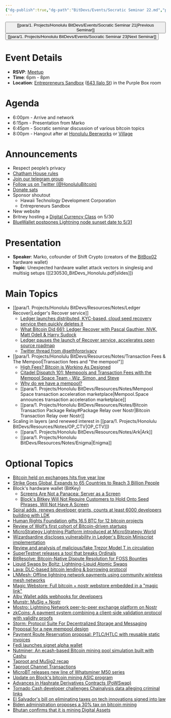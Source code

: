 ```yaml
---
{"dg-publish":true,"dg-path":"BitDevs/Events/Socratic Seminar 22.md","permalink":"/bit-devs/events/socratic-seminar-22/","title":"Socratic Seminar 22","tags":["bitdevs, socratic-22, bitcoin, resource"],"noteIcon":"3","created":"2023-05-12T19:02:17.526-10:00","updated":"2023-06-10T22:53:50.050-10:00"}
---
```




<button class="obsidian-button previous-seminar">[[para/1. Projects/Honolulu BitDevs/Events/Socratic Seminar 21\|Previous Seminar]]</button> <button class="obsidian-button next-seminar">[[para/1. Projects/Honolulu BitDevs/Events/Socratic Seminar 23\|Next Seminar]]</button>

# Event Details

- **RSVP**: [Meetup](https://www.meetup.com/honolulu-bitdevs/events/293071352/)
- **Time**: 6pm - 8pm
- **Location**: [Entrepreneurs Sandbox](https://sandboxhawaii.org/) ([643 Ilalo St](https://goo.gl/maps/3Zj38htV13iUn4dcA)) in the Purple Box room

# Agenda

- 6:00pm - Arrive and network  
- 6:15pm -  Presentation from Marko
- 6:45pm - Socratic seminar discussion of various bitcoin topics
- 8:00pm - Hangout after at [Honolulu Beerworks](https://www.honolulubeerworks.com/) or [Village](https://www.villagebeerhawaii.com/)

# Announcements

- Respect people’s privacy
- [Chatham House rules](https://www.chathamhouse.org/about-us/chatham-house-rule)
- [Join our telegram group](https://t.me/+Uh9gbHO9EHFkZWJh)
- [Follow us on Twitter (@HonoluluBitcoin)](https://twitter.com/HonoluluBitcoin)
- [Donate sats](https://checkout.opennode.com/p/5dea6b7a-d33c-4fda-b54c-98f092814c7d)
- Sponsor shoutout
	- Hawaii Technology Development Corporation
	- Entrepreneurs Sandbox
- New website
- Britney hosting a [Digital Currency Class](https://events.hawaiitech.com/event/digital-currency-class/) on 5/30
- [BlueWallet postpones Lightning node sunset date to 5/31](https://www.nobsbitcoin.com/bluewallet-postpones-lightning-node-shut/)

# Presentation

- **Speaker**: Marko, cofounder of Shift Crypto (creators of the [BitBox02](https://shiftcrypto.ch/bitbox02/) hardware wallet)
- **Topic**: Unexpected hardware wallet attack vectors in singlesig and multisig setups ([[230530_BitDevs_Honolulu.pdf\|slides]])

# Main Topics

- [[para/1. Projects/Honolulu BitDevs/Resources/Notes/Ledger Recover\|Ledger's Recover service]]
	- [Ledger launches distributed, KYC-based, cloud seed recovery service then quickly deletes it](https://www.nobsbitcoin.com/ledger-to-launch-kyc-cloud-based-recovery-service/)
	- [What Bitcoin Did 661: Ledger Recover with Pascal Gauthier, NVK, Matt Odell & Harry Sudock](https://www.whatbitcoindid.com/podcast/ledger-recover)
	- [Ledger pauses the launch of Recover service, accelerates open source roadmap](https://www.nobsbitcoin.com/ledger-accelerates-open-source-roadmap/)
	- [Twitter thread from @sethforprivacy](https://twitter.com/sethforprivacy/status/1659888128486699008?s=20)
- [[para/1. Projects/Honolulu BitDevs/Resources/Notes/Transaction Fees & The Mempool\|Transaction fees and "the mempool"]]
	- [High Fees? Bitcoin is Working As Designed](https://www.discreetlog.com/high-fees/)
	- [Citadel Dispatch 101: Mempools and Transaction Fees with the Mempool Space Team - Wiz, Simon, and Steve](https://www.podpage.com/citadeldispatch/cd101-mempools-and-transaction-fees-with-the-mempool-space-team-wiz-simon-and-steve/)
	- [Why do we have a mempool?](https://bitcoinops.org/en/newsletters/2023/05/17/#waiting-for-confirmation-1-why-do-we-have-a-mempool)
	- [[para/1. Projects/Honolulu BitDevs/Resources/Notes/Mempool Space transaction acceleration marketplace\|Mempool.Space announces transaction acceleration marketplace]]
	- [[para/1. Projects/Honolulu BitDevs/Resources/Notes/Bitcoin Transaction Package Relay#Package Relay over Nostr\|Bitcoin Transaction Relay over Nostr]]
- Scaling in layers (and renewed interest in [[para/1. Projects/Honolulu BitDevs/Resources/Notes/OP_CTV\|OP_CTV]])
	- [[para/1. Projects/Honolulu BitDevs/Resources/Notes/Ark\|Ark]]
	- [[para/1. Projects/Honolulu BitDevs/Resources/Notes/Enigma\|Enigma]]

# Optional Topics

- [Bitcoin held on exchanges hits five year low](https://www.nobsbitcoin.com/bitcoin-held-on-exchanges-hits-5-year-low/)
- [Strike Goes Global, Expands to 65 Countries to Reach 3 Billion People](https://www.nobsbitcoin.com/strike-goes-global/)
- Block's hardware wallet (BitKey)
	- [Screens Are Not a Panacea: Server as a Screen](https://www.nobsbitcoin.com/screens-are-not-a-panacea/)
	- [Block's Bitkey Will Not Require Customers to Hold Onto Seed Phrases, Will Not Have A Screen](https://www.nobsbitcoin.com/block-bitkey-design/)
- [Spiral adds, renews developer grants, counts at least 6000 developers building with LDK](https://www.nobsbitcoin.com/spiral-adds-renews-developer-grants-claims-at-least-6000-developers-are-building-with-ldk/)
- [Human Rights Foundation gifts 16.5 BTC for 12 bitcoin projects](https://www.nobsbitcoin.com/hrf-gifts-16-5btc-for-btc-projects/)
- [Review of Wolf’s first cohort of Bitcoin-driven startups](https://techcrunch.com/2023/05/25/take-a-look-at-wolfs-first-cohort-of-bitcoin-driven-startups/)
- [MicroStrategy Lightning Platform introduced at MicroStrategy World](https://www.nobsbitcoin.com/microstrategy-lightning-platform/)
- [Wizardsardine discloses vulnerability in Ledger's Bitcoin Miniscript implementation](https://wizardsardine.com/blog/ledger-vulnerability-disclosure/)
- [Review and analysis of malicious/fake Trezor Model T in circulation](https://www.kaspersky.com/blog/fake-trezor-hardware-crypto-wallet/48155/)
- [SuperTestnet releases a tool that breaks Ordinals](https://www.nobsbitcoin.com/breaker-of-jpegs/)
- [BitResolve: Bitcoin-Native Dispute Resolution for FOSS Bounties](https://www.nobsbitcoin.com/bitresolve-dispute-resolution/)
- [Liquid Swaps by Boltz: Lightning-Liquid Atomic Swaps](https://www.nobsbitcoin.com/liquid-swaps-by-boltz/)
- [Lava: DLC-based bitcoin lending & borrowing protocol](https://www.nobsbitcoin.com/lava-bitcoin-native-finance/)
- [LNMesh: Offline lightning network payments using community wireless mesh networks](https://www.nobsbitcoin.com/offline-lightning-network-payments-using-community-wireless-mesh-networks/)
- [Magic Webstore: Full bitcoin + nostr webstore embedded in a "magic link"](https://www.nobsbitcoin.com/magic-webstore/)
- [Alby Wallet adds webhooks for developers](https://blog.getalby.com/introducing-alby-wallet-webhooks/)
- [Munstr: MuSig + Nostr](https://github.com/0xBEEFCAF3/munstr)
- [Mostro: Lightning Network peer-to-peer exchange platform on Nostr](https://github.com/MostroP2P/mostro)
- [zkCoins: A payment system combining a client-side validation protocol with validity proofs](https://gist.github.com/RobinLinus/d036511015caea5a28514259a1bab119)
- [Storm: Protocol Suite For Decentralized Storage and Messaging](https://www.nobsbitcoin.com/storm-protocol-suite/)
- [Proposal for a new mempool design](https://www.nobsbitcoin.com/proposal-for-a-new-mempool-design/)
- [Payment Route Reservation proposal: PTLC/HTLC with reusable static invoices](https://www.nobsbitcoin.com/proposal-ptlc-htlc-reusable-static-invoices/)
- [Fedi launches signet alpha wallet](https://alpha.fedi.xyz/)
- [Nutminer: An ecash-based Bitcoin mining pool simulation built with Cashu](https://stacker.news/items/178510)
- [Taproot and MuSig2 recap](https://ellemouton.com/posts/taproot-prelims/)
- [Taproot Channel Transactions](https://ellemouton.com/posts/taproot-chan-txs/)
- [MicroBT releases new line of Whatsminer M50 series](https://www.nobsbitcoin.com/microbt-releases-new-line-of-whatsminer-m50/)
- [Update on Block's bitcoin mining ASIC program](https://www.mining.build/update-on-our-bitcoin-mining-asic-program/)
- [Advances in Hashrate Derivatives Contracts (PoWSwap)](https://bitcoinops.org/en/newsletters/2023/05/10/#paper-about-powswap-protocol)
- [Tornado Cash developer challenges Chainalysis data alleging criminal links](https://www.nobsbitcoin.com/tornado-cash-developer-questions-chainalysis-data-alleging-criminal-links/)
- [El Salvador's bill on eliminating taxes on tech innovations signed into law](https://www.nobsbitcoin.com/el-salvadors-tech-innovations-tax-law/)
- [Biden administration proposes a 30% tax on bitcoin mining](https://www.nobsbitcoin.com/biden-admin-bitcoin-mining-tax/)
- [Bhutan confirms that it is mining Digital Assets](https://thebhutanese.bt/dhi-confirms-that-it-is-mining-digital-assets/)